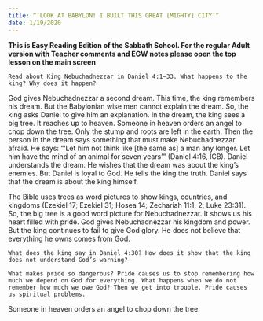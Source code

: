 ```yaml
---
title: “‘LOOK AT BABYLON! I BUILT THIS GREAT [MIGHTY] CITY’”
date: 1/19/2020
---
```


 **This is Easy Reading Edition of the Sabbath School. For the regular Adult version with Teacher comments and EGW notes please open the top lesson on the main screen** 

`Read about King Nebuchadnezzar in Daniel 4:1–33. What happens to the king? Why does it happen?`

God gives Nebuchadnezzar a second dream. This time, the king remembers his dream. But the Babylonian wise men cannot explain the dream. So, the king asks Daniel to give him an explanation. In the dream, the king sees a big tree. It reaches up to heaven. Someone in heaven orders an angel to chop down the tree. Only the stump and roots are left in the earth. Then the person in the dream says something that must make Nebuchadnezzar afraid. He says: “‘Let him not think like [the same as] a man any longer. Let him have the mind of an animal for seven years’” (Daniel 4:16, ICB). Daniel understands the dream. He wishes that the dream was about the king’s enemies. But Daniel is loyal to God. He tells the king the truth. Daniel says that the dream is about the king himself.

The Bible uses trees as word pictures to show kings, countries, and kingdoms (Ezekiel 17; Ezekiel 31; Hosea 14; Zechariah 11:1, 2; Luke 23:31). So, the big tree is a good word picture for Nebuchadnezzar. It shows us his heart filled with pride. God gives Nebuchadnezzar his kingdom and power. But the king continues to fail to give God glory. He does not believe that everything he owns comes from God.

`What does the king say in Daniel 4:30? How does it show that the king does not understand God’s warning?`

`What makes pride so dangerous? Pride causes us to stop remembering how much we depend on God for everything. What happens when we do not remember how much we owe God? Then we get into trouble. Pride causes us spiritual problems.`

Someone in heaven orders an angel to chop down the tree.
